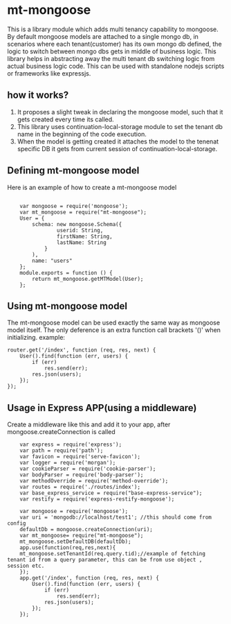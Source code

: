 # mt-mongoose
This is a library module which adds multi tenancy capability to mongoose. By default mongoose models are attached to a single mongo db, in scenarios where each tenant(customer) 
has its own mongo db defined, the logic to switch between mongo dbs gets in middle of business logic. This library helps in abstracting away the multi tenant db switching logic 
from actual business logic code. This can be used with standalone nodejs scripts or frameworks like expressjs.

## how it works?
1. It proposes a slight tweak in declaring the mongoose model, such that it gets created every time its called.
2. This library uses continuation-local-storage module to set the tenant db name in the beginning of the code execution.
3. When the model is getting created it attaches the model to the tenenat specific DB it gets from current session of continuation-local-storage.

## Defining mt-mongoose model 
Here is an example of how to create a mt-mongoose model
<pre><code class="language-javascript">
    var mongoose = require('mongoose');
    var mt_mongoose = require("mt-mongoose");
    User = {
        schema: new mongoose.Schema({
                userid: String,
                firstName: String,
                lastName: String
            }
        ),
        name: "users"
    };
    module.exports = function () {
        return mt_mongoose.getMTModel(User);
    };
</code></pre>

## Using mt-mongoose model 
The mt-mongoose model can be used exactly the same way as mongoose model itself. 
The only deference is an extra function call brackets '()' when initializing.
example:
```
router.get('/index', function (req, res, next) {
    User().find(function (err, users) {
        if (err)
            res.send(err);
        res.json(users);
    });
});
```

## Usage in Express APP(using a middleware)
Create a middleware like this and add it to your app, after mongoose.createConnection is called
```
    var express = require('express');
    var path = require('path');
    var favicon = require('serve-favicon');
    var logger = require('morgan');
    var cookieParser = require('cookie-parser');
    var bodyParser = require('body-parser');
    var methodOverride = require('method-override');
    var routes = require('./routes/index');
    var base_express_service = require("base-express-service");
    var restify = require('express-restify-mongoose');

    var mongoose = require('mongoose');
    var uri = 'mongodb://localhost/test1'; //this should come from config
    defaultDb = mongoose.createConnection(uri);
    var mt_mongoose= require("mt-mongoose");
    mt_mongoose.setDefaultDB(defaultDb);
    app.use(function(req,res,next){
    mt_mongoose.setTenantId(req.query.tid);//example of fetching tenant id from a query parameter, this can be from use object , session etc.
    }); 
    app.get('/index', function (req, res, next) {
        User().find(function (err, users) {
            if (err)
                res.send(err);
            res.json(users);
        });
    });
```












